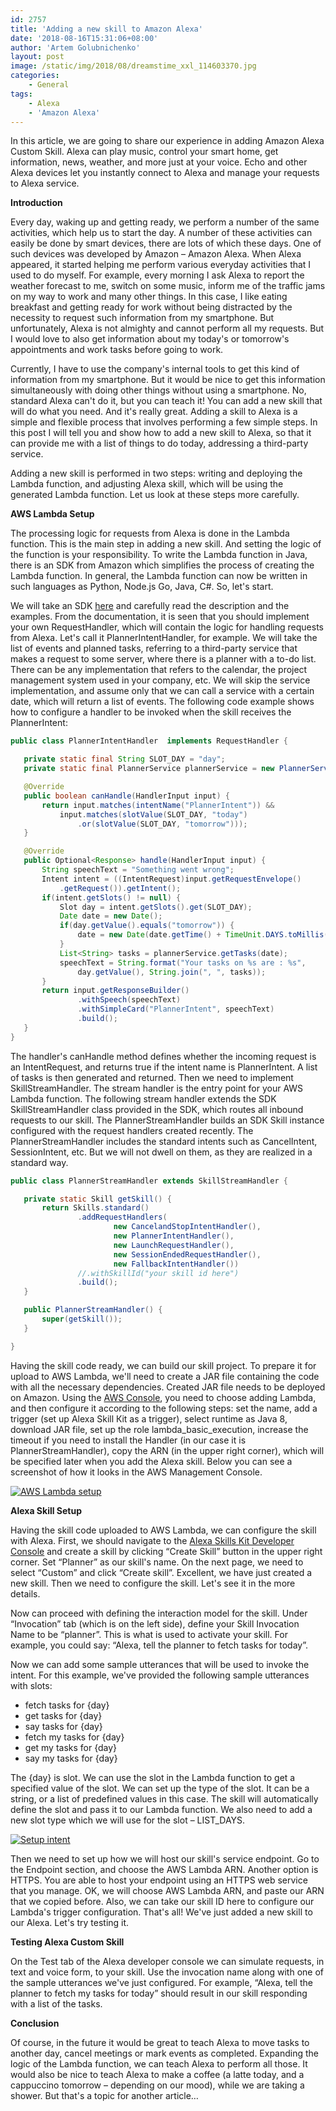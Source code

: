 ```yaml
---
id: 2757
title: 'Adding a new skill to Amazon Alexa'
date: '2018-08-16T15:31:06+08:00'
author: 'Artem Golubnichenko'
layout: post
image: /static/img/2018/08/dreamstime_xxl_114603370.jpg
categories:
    - General
tags:
    - Alexa
    - 'Amazon Alexa'
---
```


In this article, we are going to share our experience in adding Amazon Alexa Custom Skill. Alexa can play music, control your smart home, get information, news, weather, and more just at your voice. Echo and other Alexa devices let you instantly connect to Alexa and manage your requests to Alexa service.

**Introduction**

Every day, waking up and getting ready, we perform a number of the same activities, which help us to start the day. A number of these activities can easily be done by smart devices, there are lots of which these days. One of such devices was developed by Amazon – Amazon Alexa. When Alexa appeared, it started helping me perform various everyday activities that I used to do myself. For example, every morning I ask Alexa to report the weather forecast to me, switch on some music, inform me of the traffic jams on my way to work and many other things. In this case, I like eating breakfast and getting ready for work without being distracted by the necessity to request such information from my smartphone. But unfortunately, Alexa is not almighty and cannot perform all my requests. But I would love to also get information about my today's or tomorrow's appointments and work tasks before going to work. 

Currently, I have to use the company's internal tools to get this kind of information from my smartphone. But it would be nice to get this information simultaneously with doing other things without using a smartphone. No, standard Alexa can't do it, but you can teach it! You can add a new skill that will do what you need. And it's really great. Adding a skill to Alexa is a simple and flexible process that involves performing a few simple steps. In this post I will tell you and show how to add a new skill to Alexa, so that it can provide me with a list of things to do today, addressing a third-party service.

Adding a new skill is performed in two steps: writing and deploying the Lambda function, and adjusting Alexa skill, which will be using the generated Lambda function. Let us look at these steps more carefully.

**AWS Lambda Setup**

The processing logic for requests from Alexa is done in the Lambda function. This is the main step in adding a new skill. And setting the logic of the function is your responsibility. To write the Lambda function in Java, there is an SDK from Amazon which simplifies the process of creating the Lambda function. In general, the Lambda function can now be written in such languages as Python, Node.js Go, Java, C#. So, let's start.

We will take an SDK [here](https://alexa-skills-kit-sdk-for-java.readthedocs.io/en/latest/index.html) and carefully read the description and the examples. From the documentation, it is seen that you should implement your own RequestHandler, which will contain the logic for handling requests from Alexa. Let's call it PlannerIntentHandler, for example. We will take the list of events and planned tasks, referring to a third-party service that makes a request to some server, where there is a planner with a to-do list. There can be any implementation that refers to the calendar, the project management system used in your company, etc. We will skip the service implementation, and assume only that we can call a service with a certain date, which will return a list of events. The following code example shows how to configure a handler to be invoked when the skill receives the PlannerIntent:

```java
public class PlannerIntentHandler  implements RequestHandler {

   private static final String SLOT_DAY = "day";
   private static final PlannerService plannerService = new PlannerServiceImpl();

   @Override
   public boolean canHandle(HandlerInput input) {
       return input.matches(intentName("PlannerIntent")) &&
           input.matches(slotValue(SLOT_DAY, "today")
               .or(slotValue(SLOT_DAY, "tomorrow")));
   }

   @Override
   public Optional<Response> handle(HandlerInput input) {
       String speechText = "Something went wrong";
       Intent intent = ((IntentRequest)input.getRequestEnvelope()
           .getRequest()).getIntent();
       if(intent.getSlots() != null) {
           Slot day = intent.getSlots().get(SLOT_DAY);
           Date date = new Date();
           if(day.getValue().equals("tomorrow")) {
               date = new Date(date.getTime() + TimeUnit.DAYS.toMillis(1));
           }
           List<String> tasks = plannerService.getTasks(date);
           speechText = String.format("Your tasks on %s are : %s",
               day.getValue(), String.join(", ", tasks));
       }
       return input.getResponseBuilder()
               .withSpeech(speechText)
               .withSimpleCard("PlannerIntent", speechText)
               .build();
   }
}
```

The handler's canHandle method defines whether the incoming request is an IntentRequest, and returns true if the intent name is PlannerIntent. A list of tasks is then generated and returned. Then we need to implement SkillStreamHandler. The stream handler is the entry point for your AWS Lambda function. The following stream handler extends the SDK SkillStreamHandler class provided in the SDK, which routes all inbound requests to our skill. The PlannerStreamHandler builds an SDK Skill instance configured with the request handlers created recently. The PlannerStreamHandler includes the standard intents such as CancelIntent, SessionIntent, etc. But we will not dwell on them, as they are realized in a standard way.

```java
public class PlannerStreamHandler extends SkillStreamHandler {

   private static Skill getSkill() {
       return Skills.standard()
               .addRequestHandlers(
                       new CancelandStopIntentHandler(),
                       new PlannerIntentHandler(),
                       new LaunchRequestHandler(),
                       new SessionEndedRequestHandler(),
                       new FallbackIntentHandler())
               //.withSkillId("your skill id here")
               .build();
   }

   public PlannerStreamHandler() {
       super(getSkill());
   }

}
```

Having the skill code ready, we can build our skill project. To prepare it for upload to AWS Lambda, we'll need to create a JAR file containing the code with all the necessary dependencies. Created JAR file needs to be deployed on Amazon. Using the [AWS Console](http://console.aws.amazon.com/console/home), you need to choose adding Lambda, and then configure it according to the following steps: set the name, add a trigger (set up Alexa Skill Кit as a trigger), select runtime as Java 8, download JAR file, set up the role lambda_basic_execution, increase the timeout if you need to install the Handler (in our case it is PlannerStreamHandler), copy the ARN (in the upper right corner), which will be specified later when you add the Alexa skill. Below you can see a screenshot of how it looks in the AWS Management Console.

[![AWS Lambda setup](https://issart.com/blog/wp-content/uploads/2018/08/lambda-300x136.png)](https://issart.com/blog/wp-content/uploads/2018/08/lambda.png)

**Alexa Skill Setup**

Having the skill code uploaded to AWS Lambda, we can configure the skill with Alexa. First, we should navigate to the [Alexa Skills Kit Developer Console](https://developer.amazon.com/edw/home.html/) and create a skill by clicking “Create Skill” button in the upper right corner. Set “Planner” as our skill's name. On the next page, we need to select “Custom” and click “Create skill”. Excellent, we have just created a new skill. Then we need to configure the skill. Let's see it in the more details.

Now can proceed with defining the interaction model for the skill. Under “Invocation” tab (which is on the left side), define your Skill Invocation Name to be “planner”. This is what is used to activate your skill. For example, you сould say: “Alexa, tell the planner to fetch tasks for today”.

Now we can add some sample utterances that will be used to invoke the intent. For this example, we've provided the following sample utterances with slots:

- fetch tasks for {day}
- get tasks for {day}
- say tasks for {day}
- fetch my tasks for {day}
- get my tasks for {day}
- say my tasks for {day}

The {day} is slot. We can use the slot in the Lambda function to get a specified value of the slot. We can set up the type of the slot. It can be a string, or a list of predefined values in this case. The skill will automatically define the slot and pass it to our Lambda function. We also need to add a new slot type which we will use for the slot – LIST_DAYS.

[![Setup intent](https://issart.com/blog/wp-content/uploads/2018/08/intent-300x138.png)](https://issart.com/blog/wp-content/uploads/2018/08/intent.png)

Then we need to set up how we will host our skill's service endpoint. Go to the Endpoint section, and choose the AWS Lambda ARN. Another option is HTTPS. You are able to host your endpoint using an HTTPS web service that you manage. OK, we will choose AWS Lambda ARN, and paste our ARN that we copied before. Also, we can take our skill ID here to configure our Lambda's trigger configuration. That's all! We've just added a new skill to our Alexa. Let's try testing it.

**Testing Alexa Custom Skill**

On the Test tab of the Alexa developer console we can simulate requests, in text and voice form, to your skill. Use the invocation name along with one of the sample utterances we've just configured. For example, “Alexa, tell the planner to fetch my tasks for today” should result in our skill responding with a list of the tasks.

**Conclusion**

Of course, in the future it would be great to teach Alexa to move tasks to another day, cancel meetings or mark events as completed. Expanding the logic of the Lambda function, we can teach Alexa to perform all those. It would also be nice to teach Alexa to make a coffee (a latte today, and a cappuccino tomorrow – depending on our mood), while we are taking a shower. But that's a topic for another article…